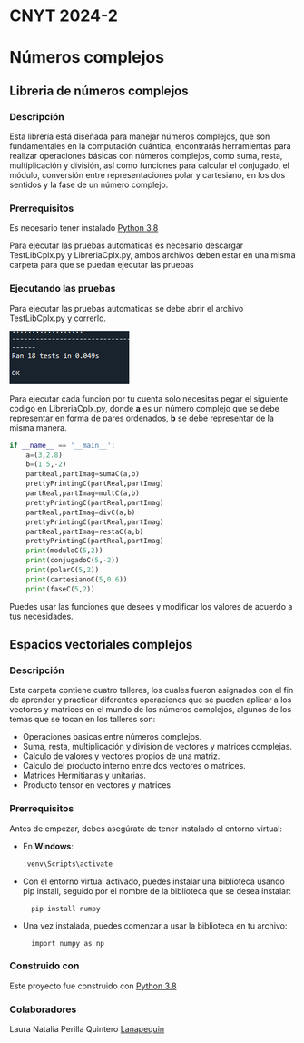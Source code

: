 # CNYT 2024-2
# Números complejos
## Libreria de números complejos
### Descripción
Esta librería está diseñada para manejar números complejos, que son fundamentales en la computación cuántica, encontrarás herramientas para realizar operaciones básicas con números complejos, como suma, resta, multiplicación y división, así como funciones para calcular el conjugado, el módulo, conversión entre representaciones polar y cartesiano, en los dos sentidos y la fase de un número complejo.
### Prerrequisitos
Es necesario tener instalado [Python 3.8](https://www.python.org/)
<p>Para ejecutar las pruebas automaticas es necesario descargar TestLibCplx.py y LibreriaCplx.py, ambos archivos deben estar en una misma carpeta para que se puedan ejecutar las pruebas</p>

### Ejecutando las pruebas
<p>Para ejecutar las pruebas automaticas se debe abrir el archivo TestLibCplx.py y correrlo.</p>

![alt text](image-1.png)

Para ejecutar cada funcion por tu cuenta solo necesitas pegar el siguiente codigo en LibreriaCplx.py, donde __a__ es un número complejo que se debe representar en forma de pares ordenados, **b** se debe representar de la misma manera.</p>


```python
if __name__ == '__main__':
    a=(3,2.8)
    b=(1.5,-2)
    partReal,partImag=sumaC(a,b)
    prettyPrintingC(partReal,partImag)
    partReal,partImag=multC(a,b)  
    prettyPrintingC(partReal,partImag)
    partReal,partImag=divC(a,b)
    prettyPrintingC(partReal,partImag)
    partReal,partImag=restaC(a,b)
    prettyPrintingC(partReal,partImag)
    print(moduloC(5,2))
    print(conjugadoC(5,-2))
    print(polarC(5,2))
    print(cartesianoC(5,0.6))
    print(faseC(5,2))
```

<p>Puedes usar las funciones que desees y modificar los valores de acuerdo a tus necesidades.</p>

## Espacios vectoriales complejos
### Descripción
Esta carpeta contiene cuatro talleres, los cuales fueron asignados con el fin de aprender y practicar diferentes operaciones que se pueden aplicar a los vectores y matrices en el mundo de los números complejos, algunos de los temas que se tocan en los talleres son:

- Operaciones basicas entre números complejos.
- Suma, resta, multiplicación y division de vectores y matrices complejas.
- Calculo de valores y vectores propios de una matriz.
- Calculo del producto interno entre dos vectores o matrices.
- Matrices Hermitianas y unitarias.
- Producto tensor en vectores y matrices

### Prerrequisitos
Antes de empezar, debes asegúrate de tener instalado el entorno virtual:
- En **Windows**:
  ```bash
  .venv\Scripts\activate
- Con el entorno virtual activado, puedes instalar una biblioteca usando pip install, seguido por el nombre de la biblioteca que se desea instalar:
  ``` 
    pip install numpy 
  ``` 
- Una vez instalada, puedes comenzar a usar la biblioteca en tu archivo:
  ``` 
    import numpy as np
  ``` 

### Construido con
Este proyecto fue construido con [Python 3.8](https://www.python.org/)
### Colaboradores
Laura Natalia Perilla Quintero [Lanapequin](https://github.com/Lanapequin)
